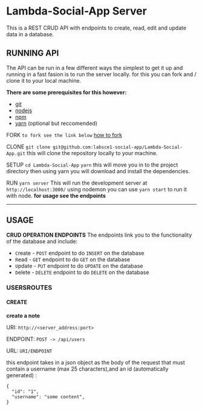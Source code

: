 # Lambda-Social-App Server

This is a REST CRUD API with endpoints to create, read, edit and update data in a database.

## RUNNING API

The API can be run in a few different ways the simplest to get it up and running in a fast fasion is to run the server locally. for this you can fork and / clone it to your local machine.

**There are some prerequisites for this however:**

- [git](https://www.linode.com/docs/development/version-control/how-to-install-git-on-linux-mac-and-windows/)
- [nodejs](https://nodejs.org/en/download/)
- [npm](https://docs.npmjs.com/getting-started/installing-node)
- [yarn](https://yarnpkg.com/lang/en/docs/install/#windows-stable) (optional but reccomended)

FORK
`to fork see the link below`
[how to fork](https://help.github.com/articles/fork-a-repo/)

CLONE
`git clone git@github.com:labsce1-social-app/Lambda-Social-App.git`
this will clone the repository locally to your machine.

SETUP
`cd Lambda-Social-App`
`yarn`
this will move you in to the project directory then using yarn you will download and install the dependencies.

RUN
`yarn server`
This will run the development server at `http://localhost:3000/` using nodemon
you can use `yarn start` to run it with node. **for usage see the endpoints**

---

## USAGE

**CRUD OPERATION ENDPOINTS**
The endpoints link you to the functionality of the database and include:

- `C`reate - `POST` endpoint to do `INSERT` on the database
- `R`ead - `GET` endpoint to do `GET` on the database
- `U`pdate - `PUT` endpoint to do `UPDATE` on the database
- `D`elete - `DELETE` endpoint to do `DELETE` on the database

### USERSROUTES

#### CREATE

**create a note**

URI: `http://<server_address:port>`

ENDPOINT: `POST -> /api/users`

URL: `URI/ENDPOINT`

this endpoint takes in a json object as the body of the request that must contain a username (max 25 characters),and an id (automatically generated) :

```
{
  "id": "1",
  "username": "some content",
}
```